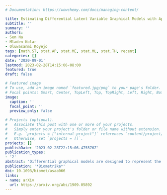 ```yaml
---
# Documentation: https://wowchemy.com/docs/managing-content/

title: Estimating Differential Latent Variable Graphical Models with Applications to Brain Connectivity
subtitle: ''
summary: ''
authors:
- Sen Na
- Mladen Kolar
- Oluwasanmi Koyejo
tags: [math.ST, stat.AP, stat.ME, stat.ML, stat.TH, recent]
categories: []
date: '2020-09-01'
lastmod: 2023-02-28T14:15:06-08:00
featured: true
draft: false

# Featured image
# To use, add an image named `featured.jpg/png` to your page's folder.
# Focal points: Smart, Center, TopLeft, Top, TopRight, Left, Right, BottomLeft, Bottom, BottomRight.
image:
  caption: ''
  focal_point: ''
  preview_only: false

# Projects (optional).
#   Associate this post with one or more of your projects.
#   Simply enter your project's folder or file name without extension.
#   E.g. `projects = ["internal-project"]` references `content/project/deep-learning/index.md`.
#   Otherwise, set `projects = []`.
projects: []
publishDate: '2023-02-28T22:15:06.475576Z'
publication_types:
- '2'
abstract: 'Differential graphical models are designed to represent the difference between the conditional dependence structures of two groups, and thus are of particular interest for scientific investigations. Motivated by modern applications, this manuscript considers an extended setting where each group is generated by a latent variable Gaussian graphical model. Due to the existence of latent factors, the differential network is decomposed into sparse and low-rank components, both of which are symmetric indefinite matrices. We estimate these two components simultaneously using a two-stage procedure: (i) an initialization stage, which computes a simple, consistent estimator, and (ii) a convergence stage, implemented using a projected alternating gradient descent algorithm applied to a nonconvex objective, initialized using the output of the first stage. We prove that given the initialization, the estimator converges linearly with a nontrivial, minimax optimal statistical error. Experiments on synthetic and real data illustrate that the proposed nonconvex procedure outperforms existing methods.'
publication: '*Biometrika*'
doi: 10.1093/biomet/asaa066
links:
- name: arXiv
  url: https://arxiv.org/abs/1909.05892
---
```

